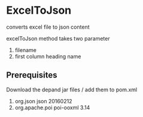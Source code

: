 # ExcelToJson

converts excel file to json content 

excelToJson method takes two parameter 
1. filename 
2. first column heading name 

## Prerequisites

Download the depand jar files / add them to pom.xml
1. <dependency>
			<groupId>org.json</groupId>
			<artifactId>json</artifactId>
			<version>20160212</version>
		</dependency>
2. <dependency>
			<groupId>org.apache.poi</groupId>
			<artifactId>poi-ooxml</artifactId>
			<version>3.14</version>
		</dependency>
 

